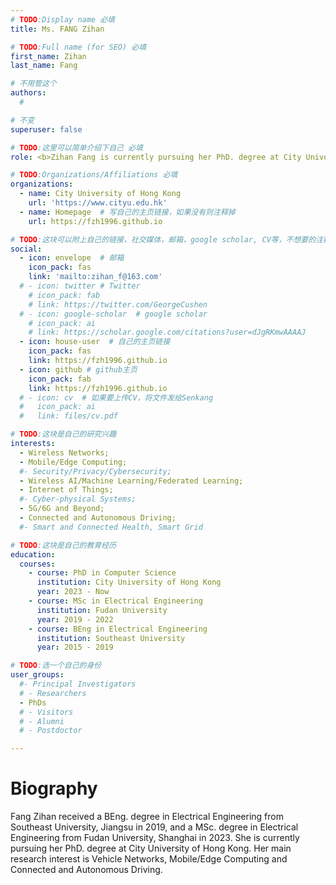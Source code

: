 ```yaml
---
# TODO:Display name 必填
title: Ms. FANG Zihan  

# TODO:Full name (for SEO) 必填
first_name: Zihan   
last_name: Fang

# 不用管这个
authors:
  # 

# 不变
superuser: false

# TODO:这里可以简单介绍下自己 必填
role: <b>Zihan Fang is currently pursuing her PhD. degree at City University of Hong Kong. Her main research interests are Vehicle Networks, Mobile/Edge Computing and Connected and Autonomous Driving.</b>

# TODO:Organizations/Affiliations 必填
organizations:
  - name: City University of Hong Kong 
    url: 'https://www.cityu.edu.hk'
  - name: Homepage  # 写自己的主页链接，如果没有则注释掉
    url: https://fzh1996.github.io

# TODO:这块可以附上自己的链接，社交媒体，邮箱，google scholar, CV等，不想要的注释掉即可
social:
  - icon: envelope  # 邮箱
    icon_pack: fas
    link: 'mailto:zihan_f@163.com'
  # - icon: twitter # Twitter
    # icon_pack: fab  
    # link: https://twitter.com/GeorgeCushen
  # - icon: google-scholar  # google scholar
    # icon_pack: ai
    # link: https://scholar.google.com/citations?user=dJgRKmwAAAAJ
  - icon: house-user  # 自己的主页链接
    icon_pack: fas
    link: https://fzh1996.github.io
  - icon: github # github主页
    icon_pack: fab   
    link: https://fzh1996.github.io
  # - icon: cv  # 如果要上传CV，将文件发给Senkang
  #   icon_pack: ai
  #   link: files/cv.pdf

# TODO:这块是自己的研究兴趣
interests:
  - Wireless Networks; 
  - Mobile/Edge Computing; 
  #- Security/Privacy/Cybersecurity; 
  - Wireless AI/Machine Learning/Federated Learning; 
  - Internet of Things;
  #- Cyber-physical Systems; 
  - 5G/6G and Beyond; 
  - Connected and Autonomous Driving; 
  #- Smart and Connected Health, Smart Grid

# TODO:这块是自己的教育经历
education:
  courses:
    - course: PhD in Computer Science
      institution: City University of Hong Kong
      year: 2023 - Now
    - course: MSc in Electrical Engineering
      institution: Fudan University
      year: 2019 - 2022
    - course: BEng in Electrical Engineering
      institution: Southeast University
      year: 2015 - 2019

# TODO:选一个自己的身份
user_groups:
  #- Principal Investigators
  # - Researchers
  - PhDs
  # - Visitors
  # - Alumni
  # - Postdoctor

---
```

<!-- TODO:写自己的Biography -->
# Biography
<!-- <p style="text-align:justify">  -->
Fang Zihan received a BEng. degree in Electrical Engineering from Southeast University, Jiangsu in 2019, and a MSc. degree in Electrical Engineering from Fudan University, Shanghai in 2023. She is currently pursuing her PhD. degree at City University of Hong Kong. Her main research interest is Vehicle Networks, Mobile/Edge Computing and Connected and Autonomous Driving.
